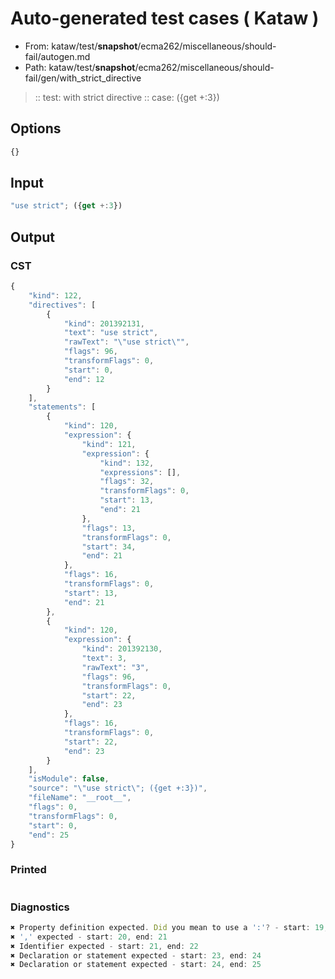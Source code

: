 # Auto-generated test cases ( Kataw )
- From: kataw/test/__snapshot__/ecma262/miscellaneous/should-fail/autogen.md
- Path: kataw/test/__snapshot__/ecma262/miscellaneous/should-fail/gen/with_strict_directive
> :: test: with strict directive
> :: case: ({get +:3})
## Options

`````js
{}
`````
## Input

`````js
"use strict"; ({get +:3})
`````
## Output

### CST

```javascript
{
    "kind": 122,
    "directives": [
        {
            "kind": 201392131,
            "text": "use strict",
            "rawText": "\"use strict\"",
            "flags": 96,
            "transformFlags": 0,
            "start": 0,
            "end": 12
        }
    ],
    "statements": [
        {
            "kind": 120,
            "expression": {
                "kind": 121,
                "expression": {
                    "kind": 132,
                    "expressions": [],
                    "flags": 32,
                    "transformFlags": 0,
                    "start": 13,
                    "end": 21
                },
                "flags": 13,
                "transformFlags": 0,
                "start": 34,
                "end": 21
            },
            "flags": 16,
            "transformFlags": 0,
            "start": 13,
            "end": 21
        },
        {
            "kind": 120,
            "expression": {
                "kind": 201392130,
                "text": 3,
                "rawText": "3",
                "flags": 96,
                "transformFlags": 0,
                "start": 22,
                "end": 23
            },
            "flags": 16,
            "transformFlags": 0,
            "start": 22,
            "end": 23
        }
    ],
    "isModule": false,
    "source": "\"use strict\"; ({get +:3})",
    "fileName": "__root__",
    "flags": 0,
    "transformFlags": 0,
    "start": 0,
    "end": 25
}
```

### Printed

```javascript

```

### Diagnostics

```javascript
✖ Property definition expected. Did you mean to use a ':'? - start: 19, end: 21
✖ ',' expected - start: 20, end: 21
✖ Identifier expected - start: 21, end: 22
✖ Declaration or statement expected - start: 23, end: 24
✖ Declaration or statement expected - start: 24, end: 25

```

